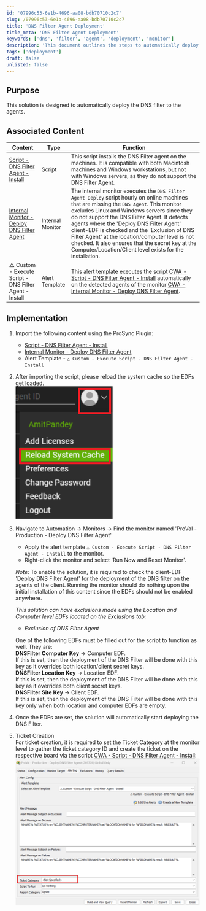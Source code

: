 ```yaml
---
id: '07996c53-6e1b-4696-aa08-bdb70710c2c7'
slug: /07996c53-6e1b-4696-aa08-bdb70710c2c7
title: 'DNS Filter Agent Deployment'
title_meta: 'DNS Filter Agent Deployment'
keywords: ['dns', 'filter', 'agent', 'deployment', 'monitor']
description: 'This document outlines the steps to automatically deploy the DNS filter agent to client machines using associated scripts and monitors in the ConnectWise Automate environment. It includes detailed instructions for setup, implementation, and ticket creation.'
tags: ['deployment']
draft: false
unlisted: false
---
```


## Purpose

This solution is designed to automatically deploy the DNS filter to the agents.

## Associated Content

| Content                                                                                               | Type            | Function                                                                                                                                                                                                                                                                                                                                                                                                                                                                                                                                                                                                 |
|-------------------------------------------------------------------------------------------------------|-----------------|---------------------------------------------------------------------------------------------------------------------------------------------------------------------------------------------------------------------------------------------------------------------------------------------------------------------------------------------------------------------------------------------------------------------------------------------------------------------------------------------------------------------------------------------------------------------------------------------------------|
| [Script - DNS Filter Agent - Install](/docs/f281c866-d1a8-44fd-9412-388b5f06200b)              | Script          | This script installs the DNS Filter agent on the machines. It is compatible with both Macintosh machines and Windows workstations, but not with Windows servers, as they do not support the DNS Filter Agent.                                                                                                                                                                                                                                                                                                                                                                                        |
| [Internal Monitor - Deploy DNS Filter Agent](/docs/3990e2f6-344e-4d2a-98ac-bd73b7a6c752)       | Internal Monitor | The internal monitor executes the `DNS Filter Agent Deploy` script hourly on online machines that are missing the `DNS Agent`. This monitor excludes Linux and Windows servers since they do not support the DNS Filter Agent. It detects agents where the 'Deploy DNS Filter Agent' client-EDF is checked and the 'Exclusion of DNS Filter Agent' at the location/computer level is not checked. It also ensures that the secret key at the Computer/Location/Client level exists for the installation.                                                                                  |
| △ Custom - Execute Script - DNS Filter Agent - Install                                               | Alert Template  | This alert template executes the script [CWA - Script - DNS Filter Agent - Install](/docs/f281c866-d1a8-44fd-9412-388b5f06200b) automatically on the detected agents of the monitor [CWA - Internal Monitor - Deploy DNS Filter Agent](/docs/3990e2f6-344e-4d2a-98ac-bd73b7a6c752).                                                                                                                                                                                                                                                                                                                             |

## Implementation

1. Import the following content using the ProSync Plugin:
   - [Script - DNS Filter Agent - Install](/docs/f281c866-d1a8-44fd-9412-388b5f06200b)
   - [Internal Monitor - Deploy DNS Filter Agent](/docs/3990e2f6-344e-4d2a-98ac-bd73b7a6c752)
   - Alert Template - `△ Custom - Execute Script - DNS Filter Agent - Install`

2. After importing the script, please reload the system cache so the EDFs get loaded.  
   ![Image](../../static/img/DNS-Filter-Agent-Deployment/image_1.png)

3. Navigate to Automation → Monitors → Find the monitor named 'ProVal - Production - Deploy DNS Filter Agent'  
   - Apply the alert template `△ Custom - Execute Script - DNS Filter Agent - Install` to the monitor.
   - Right-click the monitor and select 'Run Now and Reset Monitor'.

   *Note*: To enable the solution, it is required to check the client-EDF 'Deploy DNS Filter Agent' for the deployment of the DNS filter on the agents of the client. Running the monitor should do nothing upon the initial installation of this content since the EDFs should not be enabled anywhere.

   *This solution can have exclusions made using the Location and Computer level EDFs located on the Exclusions tab:*  
   - *Exclusion of DNS Filter Agent*

   One of the following EDFs must be filled out for the script to function as well. They are:  
   **DNSFilter Computer Key** → Computer EDF.  
   If this is set, then the deployment of the DNS Filter will be done with this key as it overrides both location/client secret keys.  
   **DNSFilter Location Key** → Location EDF.  
   If this is set, then the deployment of the DNS Filter will be done with this key as it overrides both client secret keys.  
   **DNSFilter Site Key** → Client EDF.  
   If this is set, then the deployment of the DNS Filter will be done with this key only when both location and computer EDFs are empty.

4. Once the EDFs are set, the solution will automatically start deploying the DNS Filter.

5. Ticket Creation  
   For ticket creation, it is required to set the Ticket Category at the monitor level to gather the ticket category ID and create the ticket on the respective board via the script [CWA - Script - DNS Filter Agent - Install](/docs/f281c866-d1a8-44fd-9412-388b5f06200b):  
   ![Image](../../static/img/DNS-Filter-Agent-Deployment/image_2.png)


